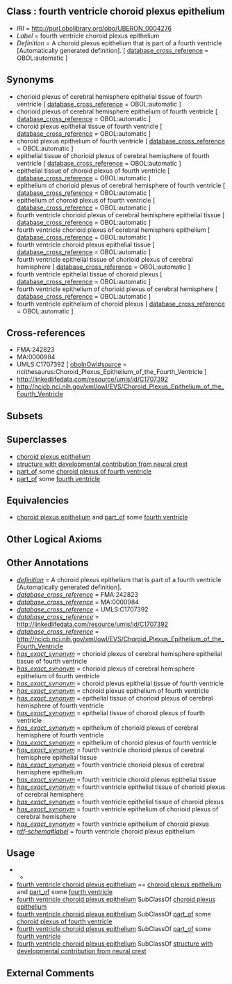 
## Class : fourth ventricle choroid plexus epithelium

 * *IRI* = http://purl.obolibrary.org/obo/UBERON_0004276
 * *Label* = fourth ventricle choroid plexus epithelium
 * *Definition* = A choroid plexus epithelium that is part of a fourth ventricle [Automatically generated definition]. [ [database_cross_reference](../../ef/oboInOwl#hasDbXref.md) = OBOL:automatic ]

## Synonyms

 * chorioid plexus of cerebral hemisphere epithelial tissue of fourth ventricle [ [database_cross_reference](../../ef/oboInOwl#hasDbXref.md) = OBOL:automatic ]
 * chorioid plexus of cerebral hemisphere epithelium of fourth ventricle [ [database_cross_reference](../../ef/oboInOwl#hasDbXref.md) = OBOL:automatic ]
 * choroid plexus epithelial tissue of fourth ventricle [ [database_cross_reference](../../ef/oboInOwl#hasDbXref.md) = OBOL:automatic ]
 * choroid plexus epithelium of fourth ventricle [ [database_cross_reference](../../ef/oboInOwl#hasDbXref.md) = OBOL:automatic ]
 * epithelial tissue of chorioid plexus of cerebral hemisphere of fourth ventricle [ [database_cross_reference](../../ef/oboInOwl#hasDbXref.md) = OBOL:automatic ]
 * epithelial tissue of choroid plexus of fourth ventricle [ [database_cross_reference](../../ef/oboInOwl#hasDbXref.md) = OBOL:automatic ]
 * epithelium of chorioid plexus of cerebral hemisphere of fourth ventricle [ [database_cross_reference](../../ef/oboInOwl#hasDbXref.md) = OBOL:automatic ]
 * epithelium of choroid plexus of fourth ventricle [ [database_cross_reference](../../ef/oboInOwl#hasDbXref.md) = OBOL:automatic ]
 * fourth ventricle chorioid plexus of cerebral hemisphere epithelial tissue [ [database_cross_reference](../../ef/oboInOwl#hasDbXref.md) = OBOL:automatic ]
 * fourth ventricle chorioid plexus of cerebral hemisphere epithelium [ [database_cross_reference](../../ef/oboInOwl#hasDbXref.md) = OBOL:automatic ]
 * fourth ventricle choroid plexus epithelial tissue [ [database_cross_reference](../../ef/oboInOwl#hasDbXref.md) = OBOL:automatic ]
 * fourth ventricle epithelial tissue of chorioid plexus of cerebral hemisphere [ [database_cross_reference](../../ef/oboInOwl#hasDbXref.md) = OBOL:automatic ]
 * fourth ventricle epithelial tissue of choroid plexus [ [database_cross_reference](../../ef/oboInOwl#hasDbXref.md) = OBOL:automatic ]
 * fourth ventricle epithelium of chorioid plexus of cerebral hemisphere [ [database_cross_reference](../../ef/oboInOwl#hasDbXref.md) = OBOL:automatic ]
 * fourth ventricle epithelium of choroid plexus [ [database_cross_reference](../../ef/oboInOwl#hasDbXref.md) = OBOL:automatic ]

## Cross-references

 * FMA:242823
 * MA:0000984
 * UMLS:C1707392 [ [oboInOwl#source](../../ce/oboInOwl#source.md) = ncithesaurus:Choroid_Plexus_Epithelium_of_the_Fourth_Ventricle ]
 * http://linkedlifedata.com/resource/umls/id/C1707392
 * http://ncicb.nci.nih.gov/xml/owl/EVS/Choroid_Plexus_Epithelium_of_the_Fourth_Ventricle

## Subsets


## Superclasses

 * [choroid plexus epithelium](../../UBERON/11/UBERON_0003911.md)
 * [structure with developmental contribution from neural crest](../../UBERON/14/UBERON_0010314.md)
 * [part_of](../../BFO/50/BFO_0000050.md) some [choroid plexus of fourth ventricle](../../UBERON/90/UBERON_0002290.md)
 * [part_of](../../BFO/50/BFO_0000050.md) some [fourth ventricle](../../UBERON/22/UBERON_0002422.md)

## Equivalencies

 * [choroid plexus epithelium](../../UBERON/11/UBERON_0003911.md) and [part_of](../../BFO/50/BFO_0000050.md) some [fourth ventricle](../../UBERON/22/UBERON_0002422.md)

## Other Logical Axioms


## Other Annotations

 * *[definition](../../IAO/15/IAO_0000115.md)* = A choroid plexus epithelium that is part of a fourth ventricle [Automatically generated definition].
 * *[database_cross_reference](../../ef/oboInOwl#hasDbXref.md)* = FMA:242823
 * *[database_cross_reference](../../ef/oboInOwl#hasDbXref.md)* = MA:0000984
 * *[database_cross_reference](../../ef/oboInOwl#hasDbXref.md)* = UMLS:C1707392
 * *[database_cross_reference](../../ef/oboInOwl#hasDbXref.md)* = http://linkedlifedata.com/resource/umls/id/C1707392
 * *[database_cross_reference](../../ef/oboInOwl#hasDbXref.md)* = http://ncicb.nci.nih.gov/xml/owl/EVS/Choroid_Plexus_Epithelium_of_the_Fourth_Ventricle
 * *[has_exact_synonym](../../ym/oboInOwl#hasExactSynonym.md)* = chorioid plexus of cerebral hemisphere epithelial tissue of fourth ventricle
 * *[has_exact_synonym](../../ym/oboInOwl#hasExactSynonym.md)* = chorioid plexus of cerebral hemisphere epithelium of fourth ventricle
 * *[has_exact_synonym](../../ym/oboInOwl#hasExactSynonym.md)* = choroid plexus epithelial tissue of fourth ventricle
 * *[has_exact_synonym](../../ym/oboInOwl#hasExactSynonym.md)* = choroid plexus epithelium of fourth ventricle
 * *[has_exact_synonym](../../ym/oboInOwl#hasExactSynonym.md)* = epithelial tissue of chorioid plexus of cerebral hemisphere of fourth ventricle
 * *[has_exact_synonym](../../ym/oboInOwl#hasExactSynonym.md)* = epithelial tissue of choroid plexus of fourth ventricle
 * *[has_exact_synonym](../../ym/oboInOwl#hasExactSynonym.md)* = epithelium of chorioid plexus of cerebral hemisphere of fourth ventricle
 * *[has_exact_synonym](../../ym/oboInOwl#hasExactSynonym.md)* = epithelium of choroid plexus of fourth ventricle
 * *[has_exact_synonym](../../ym/oboInOwl#hasExactSynonym.md)* = fourth ventricle chorioid plexus of cerebral hemisphere epithelial tissue
 * *[has_exact_synonym](../../ym/oboInOwl#hasExactSynonym.md)* = fourth ventricle chorioid plexus of cerebral hemisphere epithelium
 * *[has_exact_synonym](../../ym/oboInOwl#hasExactSynonym.md)* = fourth ventricle choroid plexus epithelial tissue
 * *[has_exact_synonym](../../ym/oboInOwl#hasExactSynonym.md)* = fourth ventricle epithelial tissue of chorioid plexus of cerebral hemisphere
 * *[has_exact_synonym](../../ym/oboInOwl#hasExactSynonym.md)* = fourth ventricle epithelial tissue of choroid plexus
 * *[has_exact_synonym](../../ym/oboInOwl#hasExactSynonym.md)* = fourth ventricle epithelium of chorioid plexus of cerebral hemisphere
 * *[has_exact_synonym](../../ym/oboInOwl#hasExactSynonym.md)* = fourth ventricle epithelium of choroid plexus
 * *[rdf-schema#label](../../el/rdf-schema#label.md)* = fourth ventricle choroid plexus epithelium

## Usage

 * -
 * [fourth ventricle choroid plexus epithelium](../../UBERON/76/UBERON_0004276.md) == [choroid plexus epithelium](../../UBERON/11/UBERON_0003911.md) and [part_of](../../BFO/50/BFO_0000050.md) some [fourth ventricle](../../UBERON/22/UBERON_0002422.md)
 * [fourth ventricle choroid plexus epithelium](../../UBERON/76/UBERON_0004276.md) SubClassOf [choroid plexus epithelium](../../UBERON/11/UBERON_0003911.md)
 * [fourth ventricle choroid plexus epithelium](../../UBERON/76/UBERON_0004276.md) SubClassOf [part_of](../../BFO/50/BFO_0000050.md) some [choroid plexus of fourth ventricle](../../UBERON/90/UBERON_0002290.md)
 * [fourth ventricle choroid plexus epithelium](../../UBERON/76/UBERON_0004276.md) SubClassOf [part_of](../../BFO/50/BFO_0000050.md) some [fourth ventricle](../../UBERON/22/UBERON_0002422.md)
 * [fourth ventricle choroid plexus epithelium](../../UBERON/76/UBERON_0004276.md) SubClassOf [structure with developmental contribution from neural crest](../../UBERON/14/UBERON_0010314.md)

## External Comments

